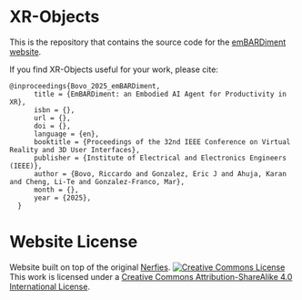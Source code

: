# XR-Objects

This is the repository that contains the source code for the [emBARDiment website](https://emBARDiment.github.io).

If you find XR-Objects useful for your work, please cite:
```
@inproceedings{Bovo_2025_emBARDiment,
      title = {EmBARDiment: an Embodied AI Agent for Productivity in XR},
      isbn = {},
      url = {},
      doi = {},
      language = {en},
      booktitle = {Proceedings of the 32nd IEEE Conference on Virtual Reality and 3D User Interfaces},
      publisher = {Institute of Electrical and Electronics Engineers (IEEE)},
      author = {Bovo, Riccardo and Gonzalez, Eric J and Ahuja, Karan and Cheng, Li-Te and Gonzalez-Franco, Mar},
      month = {},
      year = {2025},
  }
```

# Website License
Website built on top of the original [Nerfies](https://nerfies.github.io).
<a rel="license" href="http://creativecommons.org/licenses/by-sa/4.0/"><img alt="Creative Commons License" style="border-width:0" src="https://i.creativecommons.org/l/by-sa/4.0/88x31.png" /></a><br />This work is licensed under a <a rel="license" href="http://creativecommons.org/licenses/by-sa/4.0/">Creative Commons Attribution-ShareAlike 4.0 International License</a>.
